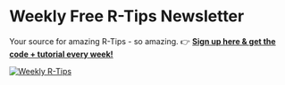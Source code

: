 
# Weekly Free R-Tips Newsletter

Your source for amazing R-Tips - so amazing. 👉 [__Sign up here & get the code + tutorial every week!__](https://learn.business-science.io/r-tips-newsletter)

[![Weekly R-Tips](img/free_rtips_weekly.jpg)](https://learn.business-science.io/r-tips-newsletter)
